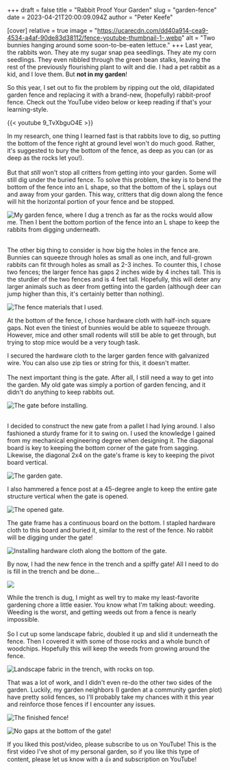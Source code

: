 +++
draft = false
title = "Rabbit Proof Your Garden"
slug = "garden-fence"
date = 2023-04-21T20:00:09.094Z
author = "Peter Keefe"


[cover]
relative = true
image = "https://ucarecdn.com/dd40a914-cea9-4534-a4af-90de83d38112/fence-youtube-thumbnail-1-.webp"
alt = "Two bunnies hanging around some soon-to-be-eaten lettuce."
+++
Last year, the rabbits won. They ate my sugar snap pea seedlings. They ate my corn seedlings. They even nibbled through the green bean stalks, leaving the rest of the previously flourishing plant to wilt and die. I had a pet rabbit as a kid, and I love them. But **not in my garden**!

So this year, I set out to fix the problem by ripping out the old, dilapidated garden fence and replacing it with a brand-new, (hopefully) rabbit-proof fence. Check out the YouTube video below or keep reading if that's your learning-style.

{{< youtube 9_TvXbguO4E >}}

In my research, one thing I learned fast is that rabbits love to dig, so putting the bottom of the fence right at ground level won't do much good. Rather, it's suggested to bury the bottom of the fence, as deep as you can (or as deep as the rocks let you!).\
\
But that *still* won't stop all critters from getting into your garden. Some will still dig under the buried fence. To solve this problem, the key is to bend the bottom of the fence into an L shape, so that the bottom of the L splays out and away from your garden. This way, critters that dig down along the fence will hit the horizontal portion of your fence and be stopped.

![My garden fence, where I dug a trench as far as the rocks would allow me. Then I bent the bottom portion of the fence into an L shape to keep the rabbits from digging underneath.](https://ucarecdn.com/93ff33f8-90f9-4697-a741-09071930b684/pxl_20230324_202842877.mp.webp "I dug a trench as far as the rocks would allow me. Then I bent the bottom portion of the fence into an L shape to keep the rabbits from digging underneath.")

\
The other big thing to consider is how big the holes in the fence are. Bunnies can squeeze through holes as small as one inch, and full-grown rabbits can fit through holes as small as 2-3 inches. To counter this, I chose two fences; the larger fence has gaps 2 inches wide by 4 inches tall. This is the sturdier of the two fences and is 4 feet tall. Hopefully, this will deter any larger animals such as deer from getting into the garden (although deer can jump higher than this, it's certainly better than nothing). 

![The fence materials that I used.](https://ucarecdn.com/2365d7a5-3bd8-46c5-8caa-905c162a995c/vlcsnap-2023-04-21-10h08m08s077.webp "The fence materials that I used.")

At the bottom of the fence, I chose hardware cloth with half-inch square gaps. Not even the tiniest of bunnies would be able to squeeze through. However, mice and other small rodents will still be able to get through, but trying to stop mice would be a very tough task.

I secured the hardware cloth to the larger garden fence with galvanized wire. You can also use zip ties or string for this, it doesn't matter.\
\
The next important thing is the gate. After all, I still need a way to get into the garden. My old gate was simply a portion of garden fencing, and it didn't do anything to keep rabbits out.

![The gate before installing.](https://ucarecdn.com/2beadf29-04a7-48b6-9b55-720d196b84b7/vlcsnap-2023-04-21-10h04m33s896.webp "The gate before installing.")

\
I decided to construct the new gate from a pallet I had lying around. I also fashioned a sturdy frame for it to swing on. I used the knowledge I gained from my mechanical engineering degree when designing it. The diagonal board is key to keeping the bottom corner of the gate from sagging. Likewise, the diagonal 2x4 on the gate's frame is key to keeping the pivot board vertical.

![The garden gate.](https://ucarecdn.com/9bc7694b-7e7b-494c-885d-cd3fa9ef665e/pxl_20230329_193348763.webp "The garden gate is constructed from pallet wood.")

I also hammered a fence post at a 45-degree angle to keep the entire gate structure vertical when the gate is opened.

![The opened gate.](https://ucarecdn.com/8640e630-3b0e-4f29-a3ae-2f846ba1f1fe/pxl_20230329_193403255.webp "With the gate open, you can see the fence post that is keeping the gate from sagging when open.")

The gate frame has a continuous board on the bottom. I stapled hardware cloth to this board and buried it, similar to the rest of the fence. No rabbit will be digging under the gate!

![Installing hardware cloth along the bottom of the gate.](https://ucarecdn.com/b3f8ff80-edce-46cc-99b5-8bb4b3a59cc7/vlcsnap-2023-04-21-10h04m52s837.webp "Installing hardware cloth along the bottom of the gate.")

By now, I had the new fence in the trench and a spiffy gate! All I need to do is fill in the trench and be done...

![](https://ucarecdn.com/4742d318-ce32-4128-b823-ba73ddd4ff85/butwait.gif)

While the trench is dug, I might as well try to make my least-favorite gardening chore a little easier. You know what I'm talking about: weeding. Weeding is the worst, and getting weeds out from a fence is nearly impossible.\
\
So I cut up some landscape fabric, doubled it up and slid it underneath the fence. Then I covered it with some of those rocks and a whole bunch of woodchips. Hopefully this will keep the weeds from growing around the fence.

![Landscape fabric in the trench, with rocks on top.](https://ucarecdn.com/129617a6-ddae-4958-b7a9-c0693a31f8a9/vlcsnap-2023-04-21-10h05m24s756.webp "Landscape fabric in the trench, with rocks on top to keep the weeds out (hopefully)")

That was a lot of work, and I didn't even re-do the other two sides of the garden. Luckily, my garden neighbors (I garden at a community garden plot) have pretty solid fences, so I'll probably take my chances with it this year and reinforce those fences if I encounter any issues.

![The finished fence!](https://ucarecdn.com/db5573e4-4585-4a1d-8120-80f746c795a2/vlcsnap-2023-04-21-10h05m53s855.webp "The finished fence!")

![No gaps at the bottom of the gate!](https://ucarecdn.com/419bd046-9d31-486f-8656-2c718b13e71b/vlcsnap-2023-04-21-10h05m48s834.webp "No gaps at the bottom of the gate!")



If you liked this post/video, please subscribe to us on YouTube! This is the first video I've shot of my personal garden, so if you like this type of content, please let us know with a 👍 and subscription on YouTube!